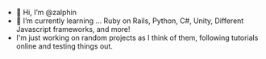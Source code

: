 - 👋 Hi, I’m @zalphin
- 🌱 I’m currently learning ... Ruby on Rails, Python, C#, Unity, Different Javascript frameworks, and more!
- I'm just working on random projects as I think of them, following tutorials online and testing things out.
<!---
zalphin/zalphin is a ✨ special ✨ repository because its `README.md` (this file) appears on your GitHub profile.
You can click the Preview link to take a look at your changes.
--->
